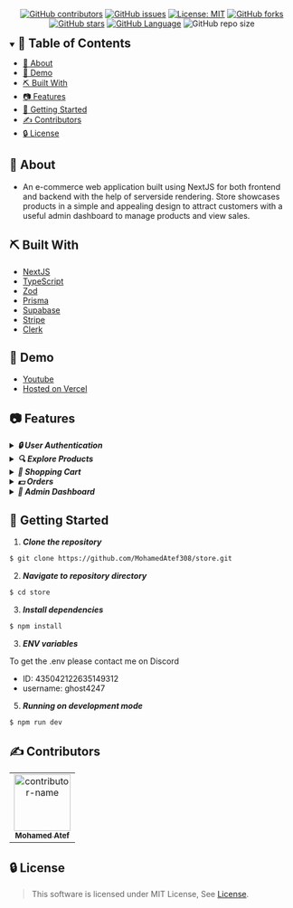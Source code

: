 <div align="center">

[![GitHub contributors](https://img.shields.io/github/contributors/MohamedAtef308/store)](https://github.com/MohamedAtef308/store/contributors)
[![GitHub issues](https://img.shields.io/github/issues/MohamedAtef308/store)](https://github.com/MohamedAtef308/store/issues)
[![License: MIT](https://img.shields.io/badge/License-MIT-yellow.svg)](https://opensource.org/licenses/MIT)
[![GitHub forks](https://img.shields.io/github/forks/MohamedAtef308/store)](https://github.com/MohamedAtef308/store/network)
[![GitHub stars](https://img.shields.io/github/stars/MohamedAtef308/store)](https://github.com/MohamedAtef308/store/stargazers)
[![GitHub Language](https://img.shields.io/github/languages/top/MohamedAtef308/store)](https://img.shields.io/github/languages/MohamedAtef308/store)
![GitHub repo size](https://img.shields.io/github/repo-size/MohamedAtef308/store?style=plastic)

</div>

<details open="open">
<summary>
<h2 style="display:inline">📝 Table of Contents</h2>
</summary>

- [📑 About](#about)
- [🎥 Demo](#demo)
- [⛏️ Built With](#built-with)
- [📷 Features](#features)
- [🏁 Getting Started](#getting-started)
- [✍️ Contributors](#contributors)
- [🔒 License](#license)

</details>

## 📑 About <a name="about"></a>

- An e-commerce web application built using NextJS for both frontend and backend with the help of serverside rendering. Store showcases products in a simple and appealing design to attract customers with a useful admin dashboard to manage products and view sales.

## ⛏️ Built With <a name="built-with"></a>

- [NextJS](https://nextjs.org/)
- [TypeScript](https://www.typescriptlang.org/)
- [Zod](https://zod.dev/)
- [Prisma](https://www.prisma.io/)
- [Supabase](https://supabase.com/)
- [Stripe](https://stripe.com/)
- [Clerk](https://clerk.com/)

## 🎥 Demo <a name="demo"></a>

- [Youtube](https://www.youtube.com/watch?v=KBBuAlpcoyk)
- [Hosted on Vercel](https://store-psi-seven.vercel.app/)

## 📷 Features <a name="features"></a>

<details>
<summary>
<h4 style="display: inline"><strong><em>🔒 User Authentication</em></strong></h4>
</summary>

- Done using clerk.
- With the ability to sign up with Google and GitHub.

</details>

<details>
<summary>
<h4 style="display: inline"><strong><em>🔍 Explore Products</em></strong></h4>
</summary>

- Users can search by product name and company name.
- Users can leave reviews for products and add them to their cart
- Users can add products to their favorites

</details>

<details>
<summary>
<h4 style="display: inline"><strong><em>🛒 Shopping Cart</em></strong></h4>
</summary>

- Users can add products to their cart
- Users can view their cart, order details, and modify their cart
- Users can place an order once they are satisfied with the cart

</details>

<details>
<summary>
<h4 style="display: inline"><strong><em>💵 Orders</em></strong></h4>
</summary>

- Once an order is placed, users can checkout to pay using Stripe

</details>

<details>
<summary>
<h4 style="display: inline"><strong><em>🪪 Admin Dashboard</em></strong></h4>
</summary>

- The admin can view all the sales
- The admin can add, edit, and remove products

</details>

## 🏁 Getting Started <a name="getting-started"></a>

1. **_Clone the repository_**

```sh
$ git clone https://github.com/MohamedAtef308/store.git
```

2. **_Navigate to repository directory_**

```sh
$ cd store
```

3. **_Install dependencies_**

```sh
$ npm install
```

3. **_ENV variables_**

To get the .env please contact me on Discord

- ID: 435042122635149312
- username: ghost4247

5. **_Running on development mode_**

```sh
$ npm run dev
```

## ✍️ Contributors <a name="contributors"></a>

<table align='center'> 
<tr>
    <td align="center">
        <a href="https://github.com/MohamedAtef308">
            <img src="https://avatars.githubusercontent.com/u/93994372?v=4" width="100;" alt="contributor-name"/>
            <br />
            <sub><b>Mohamed Atef</b></sub>
        </a>
    </td>
</tr>
</table>
<!-- readme: Contributors -end -->

## 🔒 License <a name="license"></a>

> This software is licensed under MIT License, See [License](https://github.com/MohamedAtef308/store/blob/main/LICENSE).

